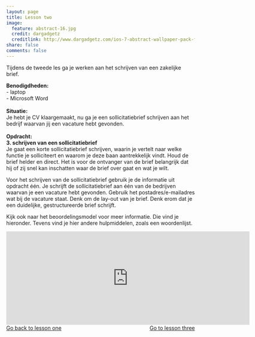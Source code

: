 ```yaml
---
layout: page
title: Lesson two
image:
  feature: abstract-16.jpg
  credit: dargadgetz
  creditlink: http://www.dargadgetz.com/ios-7-abstract-wallpaper-pack-for-iphone-5-and-ipod-touch-retina/
share: false
comments: false
---
```

Tijdens de tweede les ga je werken aan het schrijven van een zakelijke brief.

<b>Benodigdheden:</b>
<br>- laptop
<br>- Microsoft Word
<br>
<br>
<b>Situatie:</b>
<br>Je hebt je CV klaargemaakt, nu ga je een sollicitatiebrief schrijven aan het bedrijf waarvan jij een vacature hebt gevonden. 
<br>
<br>
<b>Opdracht:</b>
<br><b>3. schrijven van een sollicitatiebrief</b>
<br>Je gaat een korte sollicitatiebrief schrijven, waarin je vertelt naar welke functie je solliciteert en waarom je deze baan aantrekkelijk vindt. Houd de brief helder en direct. Het is voor de ontvanger van de brief belangrijk dat hij of zij snel kan inschatten waar de brief over gaat en wat je wilt.

Voor het schrijven van de sollicitatiebrief gebruik je de informatie uit opdracht één. Je schrijft de sollicitatiebrief aan één van de bedrijven waarvan je een vacature hebt gevonden. Gebruik het postadres/e-mailadres wat bij de vacature staat. Denk om de lay-out van je brief. Denk erom dat je een duidelijke, gestructureerde brief schrijft. 

Kijk ook naar het beoordelingsmodel voor meer informatie. Die vind je hieronder. Tevens vind je hier andere hulpmiddelen, zoals een woordenlijst.

<iframe src="https://drive.google.com/embeddedfolderview?id=0BycjBNS3AKDWaDBFRXhZS2gxTHM#list" width="650" height="250" frameborder="0"></iframe>




<div style="float: left"> 
<a href="{{ site.url }}/groepsopdracht/lesson-one/" class="btn">Go back to lesson one</a>
</div>

<div style="float: right"> 
<a href="{{ site.url }}/groepsopdracht/lesson-three/" class="btn">Go to lesson three</a>
</div>